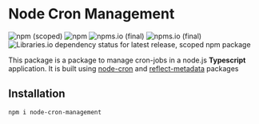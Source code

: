 # Node Cron Management

![npm (scoped)](https://img.shields.io/npm/v/eksant/node-cron-management)
![npm](https://img.shields.io/npm/dw/eksant/node-cron-management)
![npms.io (final)](https://img.shields.io/npms-io/maintenance-score/eksant/node-cron-management)
![npms.io (final)](https://img.shields.io/npms-io/quality-score/eksant/node-cron-management)
![Libraries.io dependency status for latest release, scoped npm package](https://img.shields.io/librariesio/release/npm/eksant/node-cron-management)

This package is a package to manage cron-jobs in a node.js **Typescript** application. It is built using [node-cron](https://www.npmjs.com/package/node-cron) and [reflect-metadata](https://www.npmjs.com/package/reflect-metadata) packages

## Installation

```bash
npm i node-cron-management
```
